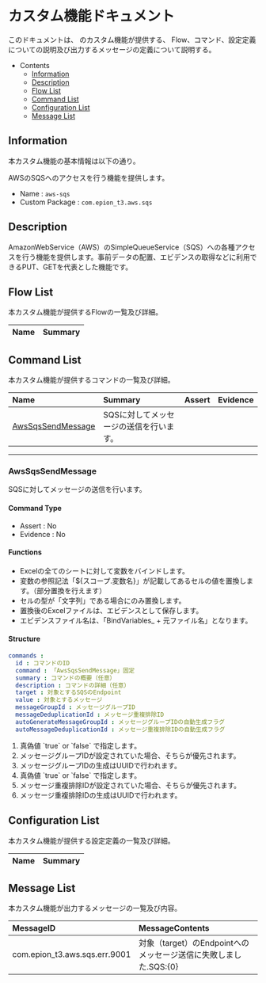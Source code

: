 #  カスタム機能ドキュメント

このドキュメントは、 のカスタム機能が提供する、
Flow、コマンド、設定定義についての説明及び出力するメッセージの定義について説明する。

- Contents
  - [Information](#Information)
  - [Description](#Description)
  - [Flow List](#Flow-List)
  - [Command List](#Command-List)
  - [Configuration List](#Configuration-List)
  - [Message List](#Message-List)

## Information

本カスタム機能の基本情報は以下の通り。

AWSのSQSへのアクセスを行う機能を提供します。

- Name : `aws-sqs`
- Custom Package : `com.epion_t3.aws.sqs`

## Description
AmazonWebService（AWS）のSimpleQueueService（SQS）への各種アクセスを行う機能を提供します。事前データの配置、エビデンスの取得などに利用できるPUT、GETを代表とした機能です。

## Flow List

本カスタム機能が提供するFlowの一覧及び詳細。

|Name|Summary|
|:---|:---|


## Command List

本カスタム機能が提供するコマンドの一覧及び詳細。

|Name|Summary|Assert|Evidence|
|:---|:---|:---|:---|
|[AwsSqsSendMessage](#AwsSqsSendMessage)|SQSに対してメッセージの送信を行います。  |||

------

### AwsSqsSendMessage
SQSに対してメッセージの送信を行います。
#### Command Type
- Assert : No
- Evidence : No

#### Functions
- Excelの全てのシートに対して変数をバインドします。
- 変数の参照記法「${スコープ.変数名}」が記載してあるセルの値を置換します。（部分置換を行えます）
- セルの型が「文字列」である場合にのみ置換します。
- 置換後のExcelファイルは、エビデンスとして保存します。
- エビデンスファイル名は、「BindVariables_ + 元ファイル名」となります。

#### Structure
```yaml
commands : 
  id : コマンドのID
  command : 「AwsSqsSendMessage」固定
  summary : コマンドの概要（任意）
  description : コマンドの詳細（任意）
  target : 対象とするSQSのEndpoint
  value : 対象とするメッセージ
  messageGroupId : メッセージグループID
  messageDeduplicationId : メッセージ重複排除ID
  autoGenerateMessageGroupId : メッセージグループIDの自動生成フラグ
  autoMessageDeduplicationId : メッセージ重複排除IDの自動生成フラグ

```

1. 真偽値 &#96;true&#96; or &#96;false&#96; で指定します。
1. メッセージグループIDが設定されていた場合、そちらが優先されます。
1. メッセージグループIDの生成はUUIDで行われます。
1. 真偽値 &#96;true&#96; or &#96;false&#96; で指定します。
1. メッセージ重複排除IDが設定されていた場合、そちらが優先されます。
1. メッセージ重複排除IDの生成はUUIDで行われます。

## Configuration List

本カスタム機能が提供する設定定義の一覧及び詳細。

|Name|Summary|
|:---|:---|


## Message List

本カスタム機能が出力するメッセージの一覧及び内容。

|MessageID|MessageContents|
|:---|:---|
|com.epion_t3.aws.sqs.err.9001|対象（target）のEndpointへのメッセージ送信に失敗しました.SQS:{0}|
